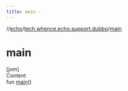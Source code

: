 ```yaml
---
title: main -
---
```

//[echo](../index.md)/[tech.whence.echo.support.dubbo](index.md)/[main](main.md)



# main  
[jvm]  
Content  
fun [main](main.md)()  



